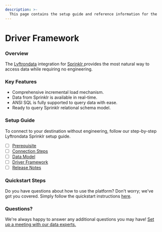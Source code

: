 ```yaml
---
description: >-
  This page contains the setup guide and reference information for the Sprinklr source connector.
---
```


# Driver Framework

### Overview

The [Lyftrondata](https://www.lyftrondata.com/) integration for [Sprinklr](https://www.lyftrondata.com/integration/sprinklr/)[ ](https://www.lyftrondata.com/integration/sprinklr/)provides the most natural way to access data while requiring no engineering.

### Key Features

* Comprehensive incremental load mechanism.
* Data from Sprinklr is available in real-time.&#x20;
* ANSI SQL is fully supported to query data with ease.
* Ready to query Sprinklr relational schema model.

### Setup Guide

To connect to your destination without engineering, follow our step-by-step Lyftrondata Sprinklr setup guide.

* [ ] [Prerequisite](../../marketing-analytics/sprinklr/prerequisite.md)
* [ ] [Connection Steps](../../marketing-analytics/sprinklr/connection-steps.md)
* [ ] [Data Model](../../marketing-analytics/sprinklr/data-model/)
* [ ] [Driver Framework](../../marketing-analytics/sprinklr/driver-framework/)
* [ ] [Release Notes](../../marketing-analytics/sprinklr/release-notes.md)

### Quickstart Steps

Do you have questions about how to use the platform? Don't worry; we've got you covered. Simply follow the quickstart instructions [here](../../../quickstart-steps.md).

### Questions? <a href="#questions" id="questions"></a>

We're always happy to answer any additional questions you may have! [Set up a meeting with our data experts.](https://www.lyftrondata.com/book-a-meeting/)


